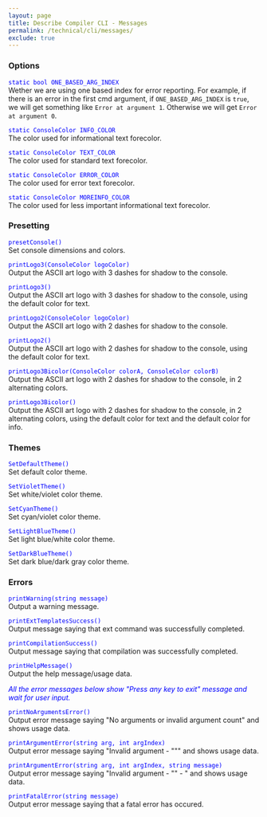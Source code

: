 ```yaml
---
layout: page
title: Describe Compiler CLI - Messages
permalink: /technical/cli/messages/
exclude: true
---
```

### Options
<span style="color:blue">```static bool ONE_BASED_ARG_INDEX```</span><br>Wether we are using one based index for error reporting. For example, if there is an error in the first cmd argument, if ```ONE_BASED_ARG_INDEX``` is ```true```, we will get something like ```Error at argument 1```. Otherwise we will get ```Error at argument 0```.

<span style="color:blue">```static ConsoleColor INFO_COLOR```</span><br>The color used for informational text forecolor.

<span style="color:blue">```static ConsoleColor TEXT_COLOR```</span><br>The color used for standard text forecolor.

<span style="color:blue">```static ConsoleColor ERROR_COLOR```</span><br>The color used for error text forecolor.

<span style="color:blue">```static ConsoleColor MOREINFO_COLOR```</span><br>The color used for less important informational text forecolor.

### Presetting
<span style="color:blue">```presetConsole()```</span><br>Set console dimensions and colors.

<span style="color:blue">```printLogo3(ConsoleColor logoColor)```</span><br>Output the ASCII art logo with 3 dashes for shadow to the console.

<span style="color:blue">```printLogo3()```</span><br>Output the ASCII art logo with 3 dashes for shadow to the console, using the default color for text.

<span style="color:blue">```printLogo2(ConsoleColor logoColor)```</span><br>Output the ASCII art logo with 2 dashes for shadow to the console.

<span style="color:blue">```printLogo2()```</span><br>Output the ASCII art logo with 2 dashes for shadow to the console, using the default color for text.

<span style="color:blue">```printLogo3Bicolor(ConsoleColor colorA, ConsoleColor colorB)```</span><br>Output the ASCII art logo with 2 dashes for shadow to the console, in 2 alternating colors.

<span style="color:blue">```printLogo3Bicolor()```</span><br>Output the ASCII art logo with 2 dashes for shadow to the console, in 2 alternating colors, using the default color for text and the default color for info.

### Themes
<span style="color:blue">```SetDefaultTheme()```</span><br>Set default color theme.

<span style="color:blue">```SetVioletTheme()```</span><br>Set white/violet color theme.

<span style="color:blue">```SetCyanTheme()```</span><br>Set cyan/violet color theme.

<span style="color:blue">```SetLightBlueTheme()```</span><br>Set light blue/white color theme.

<span style="color:blue">```SetDarkBlueTheme()```</span><br>Set dark blue/dark gray color theme.

### Errors
<span style="color:blue">```printWarning(string message)```</span><br>Output a warning message.

<span style="color:blue">```printExtTemplatesSuccess()```</span><br>Output message saying that ext command was successfully completed.

<span style="color:blue">```printCompilationSuccess()```</span><br>Output message saying that compilation was successfully completed.

<span style="color:blue">```printHelpMessage()```</span><br>Output the help message/usage data.

<span style="color:blue">_All the error messages below show "Press any key to exit" message and wait for user input._</span>

<span style="color:blue">```printNoArgumentsError()```</span><br>Output error message saying "No arguments or invalid argument count" and shows usage data.

<span style="color:blue">```printArgumentError(string arg, int argIndex)```</span><br>Output error message saying "Invalid argument - """ and shows usage data.

<span style="color:blue">```printArgumentError(string arg, int argIndex, string message)```</span><br>Output error message saying "Invalid argument - "" - " and shows usage data.

<span style="color:blue">```printFatalError(string message)```</span><br>Output error message saying that a fatal error has occured.